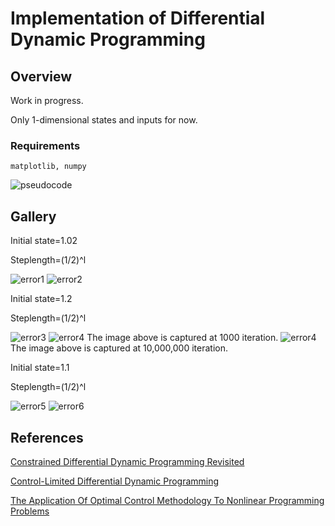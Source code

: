 # Implementation of Differential Dynamic Programming
## Overview
Work in progress. 

Only 1-dimensional states and inputs for now.
### Requirements
`
matplotlib, numpy
`

![pseudocode](./pcode.png)
## Gallery
Initial state=1.02

Steplength=(1/2)^l

![error1](./error.png)
![error2](./error_2.png)

Initial state=1.2

Steplength=(1/2)^l

![error3](./error_3.png)
![error4](./error_4.png)
The image above is captured at 1000 iteration.
![error4](./error_4_2.png)
The image above is captured at 10,000,000 iteration.

Initial state=1.1

Steplength=(1/2)^l

![error5](./error_5.png)
![error6](./error_6.png)
## References
[Constrained Differential Dynamic Programming Revisited](https://arxiv.org/abs/2005.00985)

[Control-Limited Differential Dynamic Programming](https://homes.cs.washington.edu/~todorov/papers/TassaICRA14.pdf)

[The Application Of Optimal Control Methodology To Nonlinear Programming Problems](https://link.springer.com/article/10.1007/BF01584253)